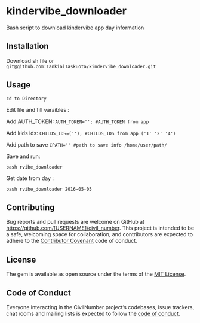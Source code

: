 # kindervibe_downloader

Bash script to download kindervibe app day information

## Installation

Download sh file
or 
`git@github.com:TankiaiTaskuota/kindervibe_downloader.git`

## Usage
`cd to Directory`

Edit file and fill varaibles :

Add AUTH_TOKEN:
`AUTH_TOKEN=''; #AUTH_TOKEN from app`

Add kids ids:
`CHILDS_IDS=(''); #CHILDS_IDS from app ('1' '2' '4')`

Add path to save
`CPATH='' #path to save info /home/user/path/`

Save and run:

`bash rvibe_downloader`

Get date from day :

`bash rvibe_downloader 2016-05-05`

## Contributing

Bug reports and pull requests are welcome on GitHub at https://github.com/[USERNAME]/civil_number. This project is intended to be a safe, welcoming space for collaboration, and contributors are expected to adhere to the [Contributor Covenant](http://contributor-covenant.org) code of conduct.

## License

The gem is available as open source under the terms of the [MIT License](http://opensource.org/licenses/MIT).

## Code of Conduct

Everyone interacting in the CivilNumber project’s codebases, issue trackers, chat rooms and mailing lists is expected to follow the [code of conduct](https://github.com/[USERNAME]/civil_number/blob/master/CODE_OF_CONDUCT.md).
